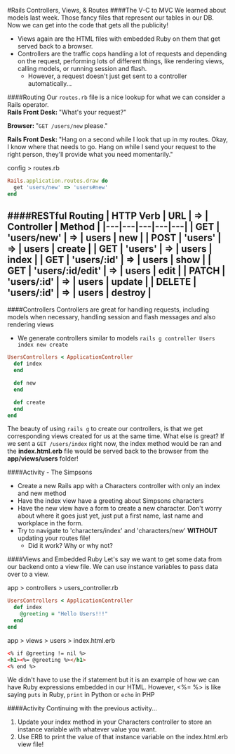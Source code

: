 #Rails Controllers, Views, & Routes
####The V-C to MVC
We learned about models last week.  Those fancy files that represent our tables in our DB.
Now we can get into the code that gets all the publicity!
- Views again are the HTML files with embedded Ruby on them that get served back to a browser.
- Controllers are the traffic cops handling a lot of requests and depending on the request, performing lots of different things, like rendering views, calling models, or running session and flash.  
  - However, a request doesn't just get sent to a controller automatically...

####Routing
Our `routes.rb` file is a nice lookup for what we can consider a Rails operator.  
<b>Rails Front Desk: </b>"What's your request?"

<b>Browser: </b>"`GET /users/new` please."

<b>Rails Front Desk: </b>"Hang on a second while I look that up in my routes.  Okay, I know where that needs to go.  Hang on while I send your request to the right person, they'll provide what you need momentarily."

config > routes.rb
```ruby
Rails.application.routes.draw do
  get 'users/new' => 'users#new'
end
```

####RESTful Routing
| HTTP Verb | URL | => | Controller | Method |
|---|---|---|---|---|
| GET | 'users/new' | => | users | new |
| POST | 'users' | => | users | create |
| GET | 'users' | => | users | index |
| GET | 'users/:id' | => | users | show |
| GET | 'users/:id/edit' | => | users | edit |
| PATCH | 'users/:id' | => | users | update |
| DELETE | 'users/:id' | => | users | destroy |
---

####Controllers
Controllers are great for handling requests, including models when necessary, handling session and flash messages and also rendering views
- We generate controllers similar to models
`rails g controller Users index new create`

```ruby
UsersControllers < ApplicationController
  def index
  end

  def new
  end

  def create
  end
end
```
The beauty of using `rails g` to create our controllers, is that we get corresponding views created for us at the same time.  What else is great?  If we sent a `GET /users/index` right now, the index method would be ran and the <b>index.html.erb</b> file would be served back to the browser from the <b>app/views/users</b> folder!

####Activity - The Simpsons
- Create a new Rails app with a Characters controller with only an index and new method
- Have the index view have a greeting about Simpsons characters
- Have the new view have a form to create a new character.  Don't worry about where it goes just yet, just put a first name, last name and workplace in the form.
- Try to navigate to 'characters/index' and 'characters/new' <b>WITHOUT</b> updating your routes file!
  - Did it work? Why or why not?

####Views and Embedded Ruby
Let's say we want to get some data from our backend onto a view file.  We can use instance variables to pass data over to a view.

app > controllers > users_controller.rb
```ruby
UsersControllers < ApplicationController
  def index
    @greeting = "Hello Users!!!"
  end
end
```

app > views > users > index.html.erb
```html
<% if @greeting != nil %>
<h1><%= @greeting %></h1>
<% end %>
```
We didn't have to use the if statement but it is an example of how we can have Ruby expressions embedded in our HTML.  However, <%= %> is like saying `puts` in Ruby, `print` in Python or `echo` in PHP

####Activity
Continuing with the previous activity...
1. Update your index method in your Characters controller to store an instance variable with whatever value you want.
2. Use ERB to print the value of that instance variable on the index.html.erb view file!
